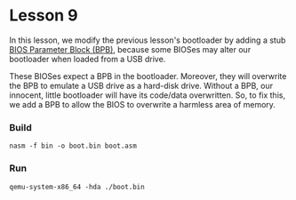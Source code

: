 # Lesson 9

In this lesson, we modify the previous lesson's bootloader by adding a stub [BIOS Parameter Block (BPB)](https://wiki.osdev.org/FAT#BPB_.28BIOS_Parameter_Block.29), because some BIOSes may alter our bootloader when loaded from a USB drive.

These BIOSes expect a BPB in the bootloader. Moreover, they will overwrite the BPB to emulate a USB drive as a hard-disk drive. Without a BPB, our innocent, little bootloader will have its code/data overwritten. So, to fix this, we add a BPB to allow the BIOS to overwrite a harmless area of memory.

### Build

```shell
nasm -f bin -o boot.bin boot.asm
```

### Run

```shell
qemu-system-x86_64 -hda ./boot.bin
```
